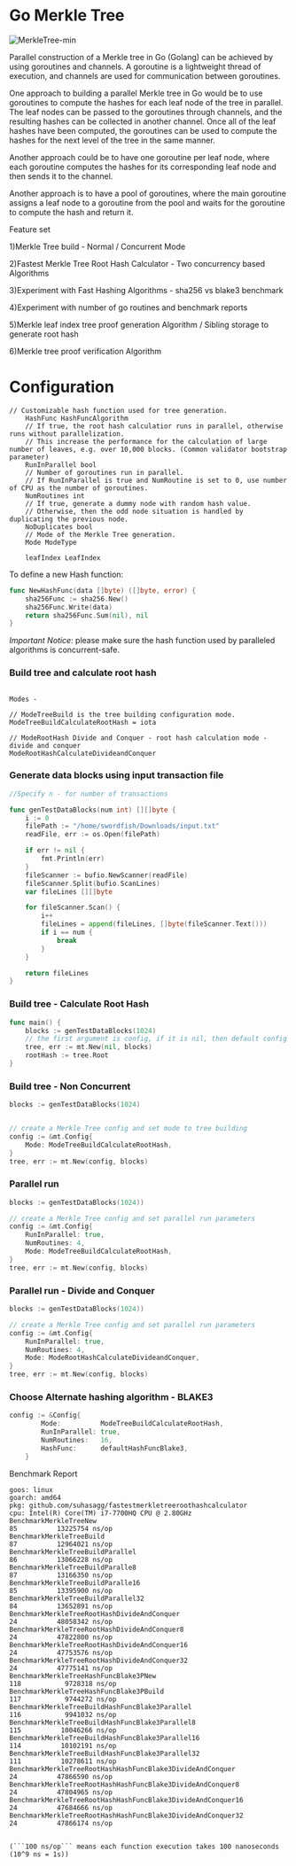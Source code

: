 # Go Merkle Tree

![MerkleTree-min](https://user-images.githubusercontent.com/3880512/187171515-36ae370c-c30c-4231-858d-dc71b275ce6a.png)


Parallel construction of a Merkle tree in Go (Golang) can be achieved by using goroutines and channels. A goroutine is a lightweight thread of execution, and channels are used for communication between goroutines.

One approach to building a parallel Merkle tree in Go would be to use goroutines to compute the hashes for each leaf node of the tree in parallel. The leaf nodes can be passed to the goroutines through channels, and the resulting hashes can be collected in another channel. Once all of the leaf hashes have been computed, the goroutines can be used to compute the hashes for the next level of the tree in the same manner.

Another approach could be to have one goroutine per leaf node, where each goroutine computes the hashes for its corresponding leaf node and then sends it to the channel.

Another approach is to have a pool of goroutines, where the main goroutine assigns a leaf node to a goroutine from the pool and waits for the goroutine to compute the hash and return it.


Feature set 

1)Merkle Tree build - Normal / Concurrent Mode

2)Fastest Merkle Tree Root Hash Calculator - Two concurrency based Algorithms

3)Experiment with Fast Hashing Algorithms - sha256 vs blake3 benchmark

4)Experiment with number of go routines and benchmark reports

5)Merkle leaf index  tree proof generation Algorithm  / Sibling storage to generate root hash 

6)Merkle tree proof verification Algorithm


# Configuration

```
// Customizable hash function used for tree generation.
	HashFunc HashFuncAlgorithm
	// If true, the root hash calculatior runs in parallel, otherwise runs without parallelization.
	// This increase the performance for the calculation of large number of leaves, e.g. over 10,000 blocks. (Common validator bootstrap parameter)
	RunInParallel bool
	// Number of goroutines run in parallel.
	// If RunInParallel is true and NumRoutine is set to 0, use number of CPU as the number of goroutines.
	NumRoutines int
	// If true, generate a dummy node with random hash value.
	// Otherwise, then the odd node situation is handled by duplicating the previous node.
	NoDuplicates bool
	// Mode of the Merkle Tree generation.
	Mode ModeType

	leafIndex LeafIndex
```

To define a new Hash function:

```go
func NewHashFunc(data []byte) ([]byte, error) {
    sha256Func := sha256.New()
    sha256Func.Write(data)
    return sha256Func.Sum(nil), nil
}
```

*Important Notice*: please make sure the hash function used by paralleled algorithms is concurrent-safe.



### Build tree and calculate root hash

```
 
Modes - 

// ModeTreeBuild is the tree building configuration mode.
ModeTreeBuildCalculateRootHash = iota

// ModeRootHash Divide and Conquer - root hash calculation mode - divide and conquer
ModeRootHashCalculateDivideandConquer
```


### Generate data blocks using input transaction file 

```go
//Specify n - for number of transactions

func genTestDataBlocks(num int) [][]byte {
	i := 0
	filePath := "/home/swordfish/Downloads/input.txt"
	readFile, err := os.Open(filePath)

	if err != nil {
		fmt.Println(err)
	}
	fileScanner := bufio.NewScanner(readFile)
	fileScanner.Split(bufio.ScanLines)
	var fileLines [][]byte

	for fileScanner.Scan() {
		i++
		fileLines = append(fileLines, []byte(fileScanner.Text()))
		if i == num {
			break
		}
	}

	return fileLines
}

```

### Build tree - Calculate Root Hash

```go
func main() {
    blocks := genTestDataBlocks(1024)
    // the first argument is config, if it is nil, then default config is adopted
    tree, err := mt.New(nil, blocks)
    rootHash := tree.Root  
}
```

### Build tree - Non Concurrent

```go
blocks := genTestDataBlocks(1024)


// create a Merkle Tree config and set mode to tree building
config := &mt.Config{
    Mode: ModeTreeBuildCalculateRootHash,
}
tree, err := mt.New(config, blocks)
```

### Parallel run

```go
blocks := genTestDataBlocks(1024))

// create a Merkle Tree config and set parallel run parameters
config := &mt.Config{
    RunInParallel: true,
    NumRoutines: 4,
    Mode: ModeTreeBuildCalculateRootHash,
}
tree, err := mt.New(config, blocks)
```

### Parallel run - Divide and Conquer 

```go
blocks := genTestDataBlocks(1024))

// create a Merkle Tree config and set parallel run parameters
config := &mt.Config{
    RunInParallel: true,
    NumRoutines: 4,
    Mode: ModeRootHashCalculateDivideandConquer,
}
tree, err := mt.New(config, blocks)
```

### Choose Alternate hashing algorithm - BLAKE3 

```go
config := &Config{
		Mode:          ModeTreeBuildCalculateRootHash,
		RunInParallel: true,
		NumRoutines:   16,
		HashFunc:      defaultHashFuncBlake3,
	}
```



Benchmark Report 
```
goos: linux
goarch: amd64
pkg: github.com/suhasagg/fastestmerkletreeroothashcalculator
cpu: Intel(R) Core(TM) i7-7700HQ CPU @ 2.80GHz
BenchmarkMerkleTreeNew                                                85          13225754 ns/op
BenchmarkMerkleTreeBuild                                              87          12964021 ns/op
BenchmarkMerkleTreeBuildParallel                                      86          13066228 ns/op
BenchmarkMerkleTreeBuildParalle8                                      87          13166350 ns/op
BenchmarkMerkleTreeBuildParalle16                                     85          13395900 ns/op
BenchmarkMerkleTreeBuildParallel32                                    84          13652891 ns/op
BenchmarkMerkleTreeRootHashDivideAndConquer                           24          48058342 ns/op
BenchmarkMerkleTreeRootHashDivideAndConquer8                          24          47822800 ns/op
BenchmarkMerkleTreeRootHashDivideAndConquer16                         24          47753576 ns/op
BenchmarkMerkleTreeRootHashDivideAndConquer32                         24          47775141 ns/op
BenchmarkMerkleTreeHashFuncBlake3PNew                                118           9728318 ns/op
BenchmarkMerkleTreeHashFuncBlake3PBuild                              117           9744272 ns/op
BenchmarkMerkleTreeBuildHashFuncBlake3Parallel                       116           9941032 ns/op
BenchmarkMerkleTreeBuildHashFuncBlake3Parallel8                      115          10046266 ns/op
BenchmarkMerkleTreeBuildHashFuncBlake3Parallel16                     114          10102191 ns/op
BenchmarkMerkleTreeBuildHashFuncBlake3Parallel32                     111          10278611 ns/op
BenchmarkMerkleTreeRootHashHashFuncBlake3DivideAndConquer             24          47866590 ns/op
BenchmarkMerkleTreeRootHashHashFuncBlake3DivideAndConquer8            24          47804965 ns/op
BenchmarkMerkleTreeRootHashHashFuncBlake3DivideAndConquer16           24          47684666 ns/op
BenchmarkMerkleTreeRootHashHashFuncBlake3DivideAndConquer32           24          47866174 ns/op


(```100 ns/op``` means each function execution takes 100 nanoseconds (10^9 ns = 1s))
```


